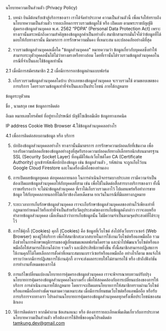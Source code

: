 นโยบายความเป็นส่วนตัว (Privacy Policy) 

1. บทนำ
ยินดีต้อนรับเข้าสู่บริการของเรา เราได้จัดทำประกาศ ความเป็นส่วนตัวนี้ เพื่อแจ้งให้ทราบถึงนโยบายความเป็นส่วนตัว รายละเอียดการรวบรวมข้อมูลใช้ หรือ เปิดเผย ตามพระราชบัญญัติ คุ้มครองข้อมูลส่วนบุคคล พ.ศ. 2562 “PDPA” (Personal Data Protection Act) เพราะทางเรานั้นตระหนักถึงความสำคัญของข้อมูลลูกค้าเป็นอย่างยิ่ง สมาชิกสามารถมั่นใจได้ว่าข้อมูลที่ได้มอบให้กับทางเรานั้น มีมาตรการ การรักษาความมั่นคง ที่เหมาะสม และปลอดภัยอย่างดีที่สุด 

2. รวบรวมข้อมูลส่วนบุคคลเมื่อใด 
"ข้อมูลส่วนบุคคล" หมายความว่า ข้อมูลเกี่ยวกับบุคคลซึ่งทำให้สามารถระบุตัวบุคคลนั้นได้ไม่ว่าทางตรงหรือทางอ้อม โดยที่เรานั้นได้รวบรวมข้อมูลส่วนบุคคลในกรณีที่จำเป็นและใช้ข้อมูลเท่านั้น

2.1 เมื่อมีการสมัครสมาชิก
2.2 เมื่อมีการกรอกข้อมูลผ่านแบบฟอร์ม

3. เก็บรวบรวมข้อมูลส่วนบุคคลใดบ้าง 
ประเภทของข้อมูลส่วนบุคคล จะรวบรวมใช้ ตามขอบเขตของการบริการ โดยรวบรวมข้อมูลเท่าที่จำเป็นและเป็นประโยชน์ ภายใต้กฎหมาย

ข้อมูลระบุตัวตน

ชื่อ , นามสกุล
เพศ
ข้อมูลการติดต่อ

อีเมล
หมายเลขโทรศัพท์
ที่อยู่ทางไปรษณีย์
บัญชีโซเชียลมีเดีย
ข้อมูลทางเทคนิค

IP address
Cookie
Web Browser
4.ใช้ข้อมูลส่วนบุคคลอย่างไร 

4.1 เพื่อการติดต่อสอบถามข้อมูล หรือ บริการ 

5. ปกป้องข้อมูลส่วนบุคคลอย่างไร
ทางเรานั้นมีมาตรการ การรักษาความปลอดภัยที่เข้มงวด เพื่อรองรับความปลอดภัยของข้อมูลอย่างสูงที่สุดรับรองความปลอดภัยทางอิเล็กทรอนิกส์บนมาตรฐาน SSL (Security Socket Layer) ที่อนุมัติให้แก่เว็บไซต์โดย CA (Certificate Authority) ถูกเข้ารหัสเพื่อปกป้องข้อมูล เช่น ข้อมูลส่วนตัว , รหัสผ่าน จะถูกเก็บไว้บน Google Cloud Firestore และในเครื่องมือถือของท่านเอง

6. การเปิดเผยข้อมูลบุคคล ต่อบุคคลภายนอก 
ในการดำเนินกิจกรรมบางประเภท เรามีความจำเป็นต้องเปิดเผยข้อมูลส่วนบุคคลให้กับบุคคลที่สาม เช่น เพื่อใช้ในติดต่อสื่อสารบางบริการของเรา ทั้งนี้ เราขอรับรองว่า จะไม่นำข้อมูลส่วนบุคคล ที่เราได้เก็บรวบรวมเอาไว้ ไปเผยแพร่หรือทำการขายข้อมูล ให้กับบุคคลภายนอกที่ไม่เกี่ยวข้องโดยเด็ดขาด ยกเว้นในกรณีที่มีผลทางกฎหมาย

7. ระยะเวลาการเก็บรักษาข้อมูลส่วนบุคคล
เราจะเก็บรักษาข้อมูลส่วนบุคคลของท่านไว้เพียงเท่าที่กฎหมายกำหนดไว้หรือเท่าที่จำเป็นสำหรับวัตถุประสงค์ของการเก็บข้อมูลดังกล่าว เราจะลบหรือทำลายข้อมูลส่วนบุคคล เมื่อเห็นแล้วว่าการเก็บข้อมูลนั้น ไม่มีความจำเป็นตามจุดประสงค์ที่ได้ระบุไว้

8. การใช้คุ้กกี้ (Cookies)
คุกกี้ (Cookies) คือ ข้อมูลที่เว็บไซต์ ส่งไปยังเว็บบราวเซอร์ (Web Browser) ของผู้ให้บริการ เพื่อให้สมาชิกสะดวกสบายในการใช้งานเว็บไซต์หรือแอพมือถือ รวมถึงช่วยในการศึกษาพฤติกรรมของผู้เยี่ยมชมแพลตฟอร์มโดยรวม และนำไปพัฒนาเว็บไซต์หรือแอพมือถือให้สามารถใช้งานได้ง่าย รวดเร็ว และมีประสิทธิภาพยิ่งขึ้น ทั้งนี้สมาชิกสามารถปฏิเสธการใช้งานคุกกี้ได้โดยเลือกการตั้งค่าที่เหมาะสมบนเบราว์เซอร์หรือแอพมือถือ อย่างไรก็ตาม ขอแจ้งให้ทราบว่าหากมีการปฏิเสธการใช้งานคุ้กกี้ อาจจะส่งผลกระทบให้ไม่สามารถใช้ หรือ เข้าถึงฟังก์ชันการทำงานทั้งหมดของเราได้

9. การแก้ไขเปลี่ยนแปลงนโยบายการคุ้มครองข้อมูลส่วนบุคคล
เราจะพิจารณาทบทวนปรับปรุงนโยบายการคุ้มครองข้อมูลส่วนบุคคลในบางครั้ง เพื่อให้สอดคล้องกับการเปลี่ยนแปลงของการให้บริการ การดำเนินงานภายใต้กฏหมาย โดยเราจะเปิดเผยนโยบายการให้สมาชิกทราบผ่านเว็บไซต์ หรือแอพมือถืออย่างชัดเจนตามความเหมาะสม เมื่อมีการเยี่ยมชมเว็บไซต์หรือแอพมือถือ หรือรับการบริการจากทางเรา โปรดอ่านนโยบายการคุ้มครองข้อมูลส่วนบุคคลทุกครั้งเพื่อประโยชน์ของสมชิกเอง

10. วิธีการติดต่อเรา 
หากมีคำถาม ข้อเสนอแนะ หรือ ต้องการรายละเอียดเพิ่มเติมเกี่ยวกับการประกาศนโยบายความเป็นส่วนตัว หรือต้องการใช้สิทธิ์ของคุณโปรดติดต่อ tamkung.dev@gmail.com
